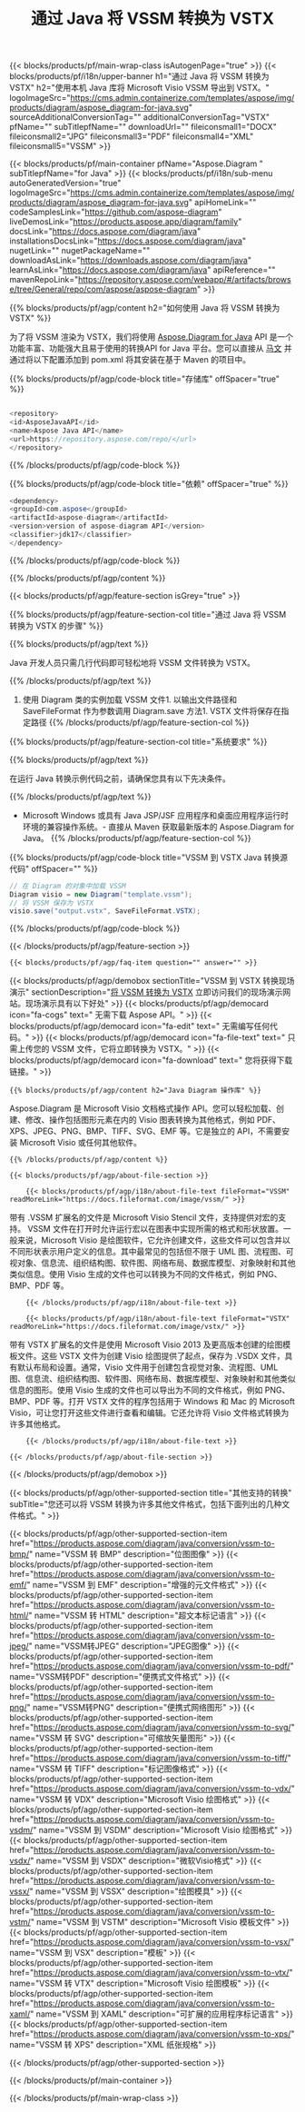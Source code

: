 ﻿---
title: 通过 Java 将 VSSM 转换为 VSTX 
weight: 4420
url: /zh/java/conversion/vssm-to-vstx/ 
description: VSSM 格式到 VSTX 文件的示例 Java 转换代码。使用此示例代码在任何基于 Web 或桌面 Java 的应用程序中将 VSSM 转换为 VSTX。
---
{{< blocks/products/pf/main-wrap-class isAutogenPage="true" >}}
{{< blocks/products/pf/i18n/upper-banner h1="通过 Java 将 VSSM 转换为 VSTX" h2="使用本机 Java 库将 Microsoft Visio VSSM 导出到 VSTX。" logoImageSrc="https://cms.admin.containerize.com/templates/aspose/img/products/diagram/aspose_diagram-for-java.svg" sourceAdditionalConversionTag="" additionalConversionTag="VSTX" pfName="" subTitlepfName="" downloadUrl="" fileiconsmall1="DOCX" fileiconsmall2="JPG" fileiconsmall3="PDF" fileiconsmall4="XML" fileiconsmall5="VSSM" >}}

{{< blocks/products/pf/main-container pfName="Aspose.Diagram " subTitlepfName="for Java" >}}
{{< blocks/products/pf/i18n/sub-menu autoGeneratedVersion="true" logoImageSrc="https://cms.admin.containerize.com/templates/aspose/img/products/diagram/aspose_diagram-for-java.svg" apiHomeLink="" codeSamplesLink="https://github.com/aspose-diagram" liveDemosLink="https://products.aspose.app/diagram/family" docsLink="https://docs.aspose.com/diagram/java" installationsDocsLink="https://docs.aspose.com/diagram/java" nugetLink="" nugetPackageName="" downloadAsLink="https://downloads.aspose.com/diagram/java" learnAsLink="https://docs.aspose.com/diagram/java" apiReference="" mavenRepoLink="https://repository.aspose.com/webapp/#/artifacts/browse/tree/General/repo/com/aspose/aspose-diagram" >}}

{{% blocks/products/pf/agp/content h2="如何使用 Java 将 VSSM 转换为 VSTX" %}}

 为了将 VSSM 渲染为 VSTX，我们将使用
 [Aspose.Diagram for Java](https://products.aspose.com/diagram/java) 
 API 是一个功能丰富、功能强大且易于使用的转换API for Java 平台。您可以直接从
 [马文](https://repository.aspose.com/webapp/#/artifacts/browse/tree/General/repo/com/aspose/aspose-diagram) 
 并通过将以下配置添加到 pom.xml 将其安装在基于 Maven 的项目中。

{{% blocks/products/pf/agp/code-block title="存储库" offSpacer="true" %}}

```cs

<repository>
<id>AsposeJavaAPI</id>
<name>Aspose Java API</name>
<url>https://repository.aspose.com/repo/</url>
</repository>


```

{{% /blocks/products/pf/agp/code-block %}}

{{% blocks/products/pf/agp/code-block title="依赖" offSpacer="true" %}}

```cs
<dependency>
<groupId>com.aspose</groupId>
<artifactId>aspose-diagram</artifactId>
<version>version of aspose-diagram API</version>
<classifier>jdk17</classifier>
</dependency>


```

{{% /blocks/products/pf/agp/code-block %}}

{{% /blocks/products/pf/agp/content %}}

{{< blocks/products/pf/agp/feature-section isGrey="true" >}}

{{% blocks/products/pf/agp/feature-section-col title="通过 Java 将 VSSM 转换为 VSTX 的步骤" %}}

{{% blocks/products/pf/agp/text %}}

 Java 开发人员只需几行代码即可轻松地将 VSSM 文件转换为 VSTX。

{{% /blocks/products/pf/agp/text %}}

1. 使用 Diagram 类的实例加载 VSSM 文件1. 以输出文件路径和 SaveFileFormat 作为参数调用 Diagram.save 方法1. VSTX 文件将保存在指定路径
{{% /blocks/products/pf/agp/feature-section-col %}}

{{% blocks/products/pf/agp/feature-section-col title="系统要求" %}}

{{% blocks/products/pf/agp/text %}}

 在运行 Java 转换示例代码之前，请确保您具有以下先决条件。

{{% /blocks/products/pf/agp/text %}}

- Microsoft Windows 或具有 Java JSP/JSF 应用程序和桌面应用程序运行时环境的兼容操作系统。- 直接从 Maven 获取最新版本的 Aspose.Diagram for Java。
{{% /blocks/products/pf/agp/feature-section-col %}}

{{% blocks/products/pf/agp/code-block title="VSSM 到 VSTX Java 转换源代码" offSpacer="" %}}

```cs
// 在 Diagram 的对象中加载 VSSM 
Diagram visio = new Diagram("template.vssm");
// 将 VSSM 保存为 VSTX 
visio.save("output.vstx", SaveFileFormat.VSTX);   


```

{{% /blocks/products/pf/agp/code-block %}}

{{< /blocks/products/pf/agp/feature-section >}}

    {{< blocks/products/pf/agp/faq-item question="" answer="" >}}
 

<!-- aboutfile Starts -->

{{< blocks/products/pf/agp/demobox sectionTitle="VSSM 到 VSTX 转换现场演示" sectionDescription="[将 VSSM 转换为 VSTX](https://products.aspose.app/diagram/conversion/vssm-to-vstx) 立即访问我们的现场演示网站。现场演示具有以下好处" >}}
        {{< blocks/products/pf/agp/democard icon="fa-cogs" text=" 无需下载 Aspose API。" >}}
        {{< blocks/products/pf/agp/democard icon="fa-edit" text=" 无需编写任何代码。" >}}
        {{< blocks/products/pf/agp/democard icon="fa-file-text" text=" 只需上传您的 VSSM 文件，它将立即转换为 VSTX。" >}}
        {{< blocks/products/pf/agp/democard icon="fa-download" text=" 您将获得下载链接。" >}}

    {{% blocks/products/pf/agp/content h2="Java Diagram 操作库" %}}

 Aspose.Diagram 是 Microsoft Visio 文档格式操作 API。您可以轻松加载、创建、修改、操作包括图形元素在内的 Visio 图表转换为其他格式，例如 PDF、XPS、JPEG、PNG、BMP、TIFF、SVG、EMF 等。它是独立的 API，不需要安装 Microsoft Visio 或任何其他软件。  



    {{% /blocks/products/pf/agp/content %}}

    {{< blocks/products/pf/agp/about-file-section >}}

        {{< blocks/products/pf/agp/i18n/about-file-text fileFormat="VSSM" readMoreLink="https://docs.fileformat.com/image/vssm/" >}}

带有 .VSSM 扩展名的文件是 Microsoft Visio Stencil 文件，支持提供对宏的支持。 VSSM 文件在打开时允许运行宏以在图表中实现所需的格式和形状放置。一般来说，Microsoft Visio 是绘图软件，它允许创建文件，这些文件可以包含并以不同形状表示用户定义的信息。其中最常见的包括但不限于 UML 图、流程图、可视对象、信息流、组织结构图、软件图、网络布局、数据库模型、对象映射和其他类似信息。使用 Visio 生成的文件也可以转换为不同的文件格式，例如 PNG、BMP、PDF 等。


        {{< /blocks/products/pf/agp/i18n/about-file-text >}}

        {{< blocks/products/pf/agp/i18n/about-file-text fileFormat="VSTX" readMoreLink="https://docs.fileformat.com/image/vstx/" >}}

带有 VSTX 扩展名的文件是使用 Microsoft Visio 2013 及更高版本创建的绘图模板文件。这些 VSTX 文件为创建 Visio 绘图提供了起点，保存为 .VSDX 文件，具有默认布局和设置。通常，Visio 文件用于创建包含视觉对象、流程图、UML 图、信息流、组织结构图、软件图、网络布局、数据库模型、对象映射和其他类似信息的图形。使用 Visio 生成的文件也可以导出为不同的文件格式，例如 PNG、BMP、PDF 等。打开 VSTX 文件的程序包括用于 Windows 和 Mac 的 Microsoft Visio，可让您打开这些文件进行查看和编辑。它还允许将 Visio 文件格式转换为许多其他格式。


        {{< /blocks/products/pf/agp/i18n/about-file-text >}}

    {{< /blocks/products/pf/agp/about-file-section >}}

{{< /blocks/products/pf/agp/demobox >}}

<!-- aboutfile Ends -->

{{< blocks/products/pf/agp/other-supported-section title="其他支持的转换" subTitle="您还可以将 VSSM 转换为许多其他文件格式，包括下面列出的几种文件格式。" >}}

{{< blocks/products/pf/agp/other-supported-section-item href="https://products.aspose.com/diagram/java/conversion/vssm-to-bmp/" name="VSSM 转 BMP" description="位图图像" >}}
{{< blocks/products/pf/agp/other-supported-section-item href="https://products.aspose.com/diagram/java/conversion/vssm-to-emf/" name="VSSM 到 EMF" description="增强的元文件格式" >}}
{{< blocks/products/pf/agp/other-supported-section-item href="https://products.aspose.com/diagram/java/conversion/vssm-to-html/" name="VSSM 转 HTML" description="超文本标记语言" >}}
{{< blocks/products/pf/agp/other-supported-section-item href="https://products.aspose.com/diagram/java/conversion/vssm-to-jpeg/" name="VSSM转JPEG" description="JPEG图像" >}}
{{< blocks/products/pf/agp/other-supported-section-item href="https://products.aspose.com/diagram/java/conversion/vssm-to-pdf/" name="VSSM转PDF" description="便携式文件格式" >}}
{{< blocks/products/pf/agp/other-supported-section-item href="https://products.aspose.com/diagram/java/conversion/vssm-to-png/" name="VSSM转PNG" description="便携式网络图形" >}}
{{< blocks/products/pf/agp/other-supported-section-item href="https://products.aspose.com/diagram/java/conversion/vssm-to-svg/" name="VSSM 转 SVG" description="可缩放矢量图形" >}}
{{< blocks/products/pf/agp/other-supported-section-item href="https://products.aspose.com/diagram/java/conversion/vssm-to-tiff/" name="VSSM 转 TIFF" description="标记图像格式" >}}
{{< blocks/products/pf/agp/other-supported-section-item href="https://products.aspose.com/diagram/java/conversion/vssm-to-vdx/" name="VSSM 转 VDX" description="Microsoft Visio 绘图格式" >}}
{{< blocks/products/pf/agp/other-supported-section-item href="https://products.aspose.com/diagram/java/conversion/vssm-to-vsdm/" name="VSSM 到 VSDM" description="Microsoft Visio 绘图格式" >}}
{{< blocks/products/pf/agp/other-supported-section-item href="https://products.aspose.com/diagram/java/conversion/vssm-to-vsdx/" name="VSSM 到 VSDX" description="微软Visio格式" >}}
{{< blocks/products/pf/agp/other-supported-section-item href="https://products.aspose.com/diagram/java/conversion/vssm-to-vssx/" name="VSSM 到 VSSX" description="绘图模具" >}}
{{< blocks/products/pf/agp/other-supported-section-item href="https://products.aspose.com/diagram/java/conversion/vssm-to-vstm/" name="VSSM 到 VSTM" description="Microsoft Visio 模板文件" >}}
{{< blocks/products/pf/agp/other-supported-section-item href="https://products.aspose.com/diagram/java/conversion/vssm-to-vsx/" name="VSSM 到 VSX" description="模板" >}}
{{< blocks/products/pf/agp/other-supported-section-item href="https://products.aspose.com/diagram/java/conversion/vssm-to-vtx/" name="VSSM 转 VTX" description="Microsoft Visio 绘图模板" >}}
{{< blocks/products/pf/agp/other-supported-section-item href="https://products.aspose.com/diagram/java/conversion/vssm-to-xaml/" name="VSSM 到 XAML" description="可扩展的应用程序标记语言" >}}
{{< blocks/products/pf/agp/other-supported-section-item href="https://products.aspose.com/diagram/java/conversion/vssm-to-xps/" name="VSSM 转 XPS" description="XML 纸张规格" >}}

{{< /blocks/products/pf/agp/other-supported-section >}}

{{< /blocks/products/pf/main-container >}}
    
{{< /blocks/products/pf/main-wrap-class >}}